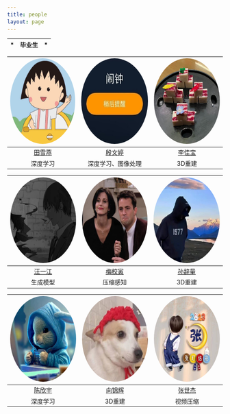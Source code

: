 ```yaml
---
title: people
layout: page
---
```


|                                        *                                |                                      毕业生                              |                                 *                                                     |
|:------------------------------------------------------------------------------:|:-----------------------------------------------------------------------:|:---------------------------------------------------------------------------------------------------:|



| <img src="/assets/images/people/txy.jpg" style="border-radius: 50%;" width = "200" height = "200"/> | <img src="/assets/images/people/ywt.JPG" style="border-radius: 50%;" width = "200" height = "200"/> | <img src="/assets/images/people/ljb.JPG" style="border-radius: 50%;" width = "200" height = "200"/> |
|:------------------------------------------------------------------------------:|:-----------------------------------------------------------------------:|:---------------------------------------------------------------------------------------------------:|
|                      [田雪燕](https://github.com/Txy-study)                       |                     [殷文婷](https://github.com/ywt123abc)                      |                               [李佳宝](https://github.com/TIMESTICKING)                                |
|                                      深度学习                                      |                                  深度学习、图像处理                                   |                                                3D重建                                                 |


| <img src="/assets/images/people/wyj.JPG" style="border-radius: 50%;" width = "200" height = "200"/> | <img src="/assets/images/people/mxy.jpg" style="border-radius: 50%;" width = "200" height = "200"/> | <img src="/assets/images/people/scl.JPG" style="border-radius: 50%;" width = "200" height = "200"/> |
|:-------------------------------------------------------------------------:|:-----------------------------------------------------------------------:|:-----------------------------------------------------------------------:|
|                      [汪一江](https://github.com/linux)                       |                     [梅校寅](https://github.com/meixiaoyinn)                      |                     [孙辞量](https://github.com/sunciliang)                      |
|                                   生成模型                                    |                                  压缩感知                                   |                                  3D重建                                   |


| <img src="/assets/images/people/cxy.jpg" style="border-radius: 50%;" width = "200" height = "200"/> | <img src="/assets/images/people/xjh.JPG" style="border-radius: 50%;" width = "200" height = "200"/> | <img src="/assets/images/people/zsj.jpg" style="border-radius: 50%;" width = "200" height = "200"/> |
|:-------------------------------------------------------------------------:|:-----------------------------------------------------------------------:|:-----------------------------------------------------------------------:|
|                      [陈欣宇](https://github.com/chenchen772)                       |                     [向锦辉](https://github.com/a656418zz)                      |                     [张世杰](https://github.com/lewis-101)                      |
|                                   深度学习                                    |                                  3D重建                                   |                                  视频压缩                                   |

